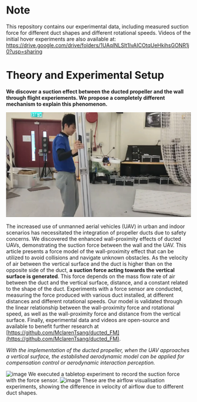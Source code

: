 # Note

This repository contains our experimental data, including measured suction force for different duct shapes and different rotational speeds. Videos of the initial hover experiments are also available at: https://drive.google.com/drive/folders/1UAqlNLSlt1IvAICOtqUeHkihsGONR1j0?usp=sharing

# Theory and Experimental Setup

**We discover a suction effect between the ducted propeller and the wall through flight experiements. We propose a completely different mechanism to explain this phenomenon.**

![1731386644035](images/README/flight.png)

The increased use of unmanned aerial vehicles (UAV) in urban and indoor scenarios has necessitated the integration of propeller ducts due to safety concerns. We discovered the enhanced wall-proximity effects of ducted UAVs, demonstrating the suction force between the wall and the UAV. This article presents a force model of the wall-proximity effect that can be utilized to avoid collisions and navigate unknown obstacles. As the velocity of air between the vertical surface and the duct is higher than on the opposite side of the duct, **a suction force acting towards the vertical surface is generated**. This force depends on the mass flow rate of air between the duct and the vertical surface, distance, and a constant related to the shape of the duct. Experiments with a force sensor are conducted, measuring the force produced with various duct installed, at different distances and different rotational speeds. Our model is validated through the linear relationship between the wall-proximity force and rotational speed, as well as the wall-proximity force and distance from the vertical surface. Finally, experimental data and videos are open-source and available to benefit further research at [https://github.com/MclarenTsang/ducted_FM](https://github.com/MclarenTsang/ducted_FM). <br />

*With the implementation of the ducted propeller, when the UAV approaches a vertical surface, the established aerodynamic model can be applied for compensation control or aerodynamic interaction perception.*

![image](https://github.com/user-attachments/assets/4426c77e-e8ab-4f3e-aefc-8b77de2aa428)
We executed a tabletop experiment to record the suction force with the force sensor.
![image](https://github.com/user-attachments/assets/f983ef2a-f166-4af4-901f-dc294fd86216)
These are the airflow visualisation experiments, showing the difference in velocity of airflow due to different duct shapes.
